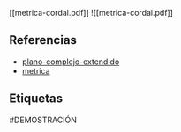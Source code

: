 [[metrica-cordal.pdf]]
![[metrica-cordal.pdf]]

## Referencias
- [plano-complejo-extendido](./plano-complejo-extendido.md)
- [metrica](./metrica.md)

## Etiquetas
#DEMOSTRACIÓN 
